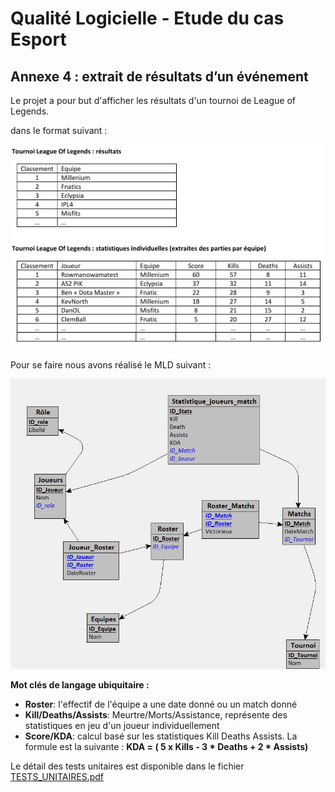 # Qualité Logicielle - Etude du cas Esport
## Annexe 4 : extrait de résultats d’un événement

Le projet a pour but d'afficher les résultats d'un tournoi de League of Legends.

dans le format suivant : 


![Format de retour.](FormatRetour.png)

Pour se faire nous avons réalisé le MLD suivant :

![MLD.](MLD.png)

**Mot clés de langage ubiquitaire :**
- **Roster**: l'effectif de l'équipe a une date donné ou un match donné
- **Kill/Deaths/Assists**: Meurtre/Morts/Assistance, représente des statistiques en jeu d'un joueur individuellement
- **Score/KDA**: calcul basé sur les statistiques Kill Deaths Assists.
      La formule est la suivante : **KDA = ( 5 x Kills - 3 * Deaths + 2 * Assists)**

Le détail des tests unitaires est disponible dans le fichier  [TESTS_UNITAIRES.pdf](TESTS_UNITAIRES.pdf)